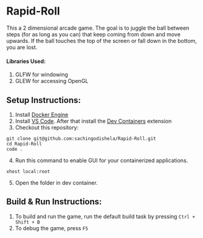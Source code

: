 # Rapid-Roll
This a 2 dimensional arcade game. The goal is to juggle the ball between steps (for as long as you can) that keep coming from down and move upwards. If the ball touches the top of the screen or fall down in the bottom, you are lost.
#### Libraries Used:
1. GLFW for windowing
2. GLEW for accessing OpenGL

## Setup Instructions:
1. Install [Docker Engine](https://docs.docker.com/engine/install/ubuntu/)
2. Install [VS Code](https://code.visualstudio.com/download). After that install the [Dev Containers](https://marketplace.visualstudio.com/items?itemName=ms-vscode-remote.remote-containers) extension
3. Checkout this repository:
```
git clone git@github.com:sachingodishela/Rapid-Roll.git
cd Rapid-Roll
code .
```
4. Run this command to enable GUI for your containerized applications.
```
xhost local:root
```
5. Open the folder in dev container.

## Build & Run Instructions:
1. To build and run the game, run the default build task by pressing `Ctrl + Shift + B`
2. To debug the game, press `F5`
